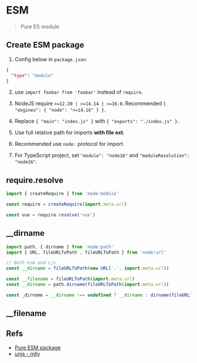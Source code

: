 # ESM

> Pure ES module

## Create ESM package

1. Config below in `package.json`:

```json
{
  "type": "module"
}
```

2. use `import foobar from 'foobar'` instead of `require`.

3. NodeJS require `>=12.20 | >=14.14 | >=16.0`. Recommended `{ "engines": { "node": ">=14.16" } }`.

4. Replace `{ "main": "index.js" }` with `{ "exports": "./index.js" }`.

5. Use full relative path for imports **with file ext**.

6. Recommended use `node:` protocol for import.

7. For TypeScript project, set `"module": "node16"` and `"moduleResolution": "node16"`.

## require.resolve

```js
import { createRequire } from 'node:module'

const require = createRequire(import.meta.url)

const vue = require.resolve('vue')
```

## \_\_dirname

```js
import path, { dirname } from 'node:path'
import { URL, fileURLToPath , fileURLToPath } from 'node:url'

// Both esm and cjs
const __dirname = fileURLToPath(new URL('.', import.meta.url))

const __filename = fileURLToPath(import.meta.url)
const __dirname = path.dirname(fileURLToPath(import.meta.url))

const _dirname = __dirname !== undefined ? __dirname : dirname(fileURLToPath(import.meta.url))
```

## \_\_filename

## Refs

- [Pure ESM package](https://gist.github.com/sindresorhus/a39789f98801d908bbc7ff3ecc99d99c)
- [unjs - mlly](https://github.com/unjs/mlly)
